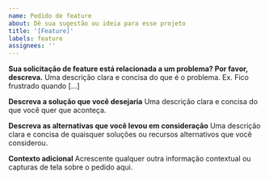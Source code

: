 ```yaml
---
name: Pedido de feature
about: Dê sua sugestão ou ideia para esse projeto
title: '[Feature]'
labels: feature
assignees: ''
---
```

**Sua solicitação de feature está relacionada a um problema? Por favor, descreva.**
Uma descrição clara e concisa do que é o problema. Ex. Fico frustrado quando [...]

**Descreva a solução que você desejaria**
Uma descrição clara e concisa do que você quer que aconteça.

**Descreva as alternativas que você levou em consideração**
Uma descrição clara e concisa de quaisquer soluções ou recursos alternativos que você considerou.

**Contexto adicional**
Acrescente qualquer outra informação contextual ou capturas de tela sobre o pedido aqui.